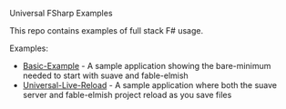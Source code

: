 Universal FSharp Examples

This repo contains examples of full stack F# usage.

Examples:

* [Basic-Example](https://github.com/Banashek/Universal-FSharp-Samples/tree/master/BasicExample) - A sample application showing the bare-minimum needed to start with suave and fable-elmish
* [Universal-Live-Reload](https://github.com/Banashek/Universal-FSharp-Samples/tree/master/UniversalLiveReloading) - A sample application where both the suave server and fable-elmish project reload as you save files
